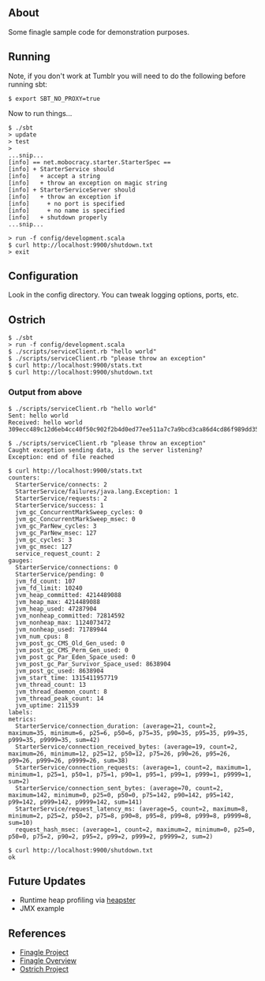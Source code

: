## About

Some finagle sample code for demonstration purposes.

## Running

Note, if you don't work at Tumblr you will need to do the following before
running sbt:

    $ export SBT_NO_PROXY=true

Now to run things...

```
$ ./sbt
> update
> test
>
...snip...
[info] == net.mobocracy.starter.StarterSpec ==
[info] + StarterService should
[info]   + accept a string
[info]   + throw an exception on magic string
[info] + StarterServiceServer should
[info]   + throw an exception if
[info]     + no port is specified
[info]     + no name is specified
[info]   + shutdown properly
...snip...

> run -f config/development.scala
$ curl http://localhost:9900/shutdown.txt
> exit
```

## Configuration

Look in the config directory. You can tweak logging options, ports, etc.

## Ostrich

    $ ./sbt
    > run -f config/development.scala
    $ ./scripts/serviceClient.rb "hello world"
    $ ./scripts/serviceClient.rb "please throw an exception"
    $ curl http://localhost:9900/stats.txt
    $ curl http://localhost:9900/shutdown.txt

### Output from above

```
$ ./scripts/serviceClient.rb "hello world"
Sent: hello world
Received: hello world 309ecc489c12d6eb4cc40f50c902f2b4d0ed77ee511a7c7a9bcd3ca86d4cd86f989dd35bc5ff499670da34255b45b0cfd830e81f605dcf7dc5542e93ae9cd76f

$ ./scripts/serviceClient.rb "please throw an exception"
Caught exception sending data, is the server listening?
Exception: end of file reached

$ curl http://localhost:9900/stats.txt
counters:
  StarterService/connects: 2
  StarterService/failures/java.lang.Exception: 1
  StarterService/requests: 2
  StarterService/success: 1
  jvm_gc_ConcurrentMarkSweep_cycles: 0
  jvm_gc_ConcurrentMarkSweep_msec: 0
  jvm_gc_ParNew_cycles: 3
  jvm_gc_ParNew_msec: 127
  jvm_gc_cycles: 3
  jvm_gc_msec: 127
  service_request_count: 2
gauges:
  StarterService/connections: 0
  StarterService/pending: 0
  jvm_fd_count: 107
  jvm_fd_limit: 10240
  jvm_heap_committed: 4214489088
  jvm_heap_max: 4214489088
  jvm_heap_used: 47287904
  jvm_nonheap_committed: 72814592
  jvm_nonheap_max: 1124073472
  jvm_nonheap_used: 71789944
  jvm_num_cpus: 8
  jvm_post_gc_CMS_Old_Gen_used: 0
  jvm_post_gc_CMS_Perm_Gen_used: 0
  jvm_post_gc_Par_Eden_Space_used: 0
  jvm_post_gc_Par_Survivor_Space_used: 8638904
  jvm_post_gc_used: 8638904
  jvm_start_time: 1315411957719
  jvm_thread_count: 13
  jvm_thread_daemon_count: 8
  jvm_thread_peak_count: 14
  jvm_uptime: 211539
labels:
metrics:
  StarterService/connection_duration: (average=21, count=2, maximum=35, minimum=6, p25=6, p50=6, p75=35, p90=35, p95=35, p99=35, p999=35, p9999=35, sum=42)
  StarterService/connection_received_bytes: (average=19, count=2, maximum=26, minimum=12, p25=12, p50=12, p75=26, p90=26, p95=26, p99=26, p999=26, p9999=26, sum=38)
  StarterService/connection_requests: (average=1, count=2, maximum=1, minimum=1, p25=1, p50=1, p75=1, p90=1, p95=1, p99=1, p999=1, p9999=1, sum=2)
  StarterService/connection_sent_bytes: (average=70, count=2, maximum=142, minimum=0, p25=0, p50=0, p75=142, p90=142, p95=142, p99=142, p999=142, p9999=142, sum=141)
  StarterService/request_latency_ms: (average=5, count=2, maximum=8, minimum=2, p25=2, p50=2, p75=8, p90=8, p95=8, p99=8, p999=8, p9999=8, sum=10)
  request_hash_msec: (average=1, count=2, maximum=2, minimum=0, p25=0, p50=0, p75=2, p90=2, p95=2, p99=2, p999=2, p9999=2, sum=2)

$ curl http://localhost:9900/shutdown.txt
ok
```

## Future Updates

 * Runtime heap profiling via [heapster](https://github.com/mariusaeriksen/heapster)
 * JMX example

## References

 * [Finagle Project](https://github.com/twitter/finagle)
 * [Finagle Overview](http://engineering.twitter.com/2011/08/finagle-protocol-agnostic-rpc-system.html)
 * [Ostrich Project](https://github.com/twitter/ostrich)

